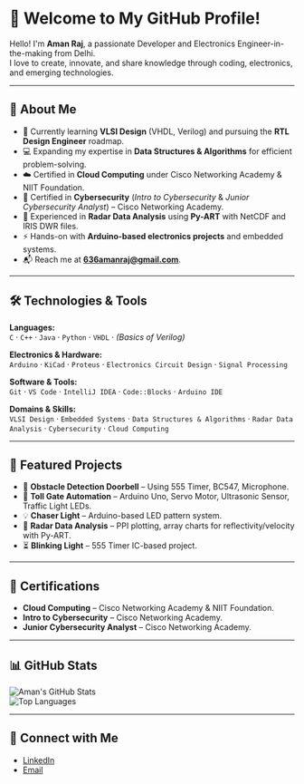 # 👋 Welcome to My GitHub Profile!

Hello! I'm **Aman Raj**, a passionate Developer and Electronics Engineer-in-the-making from Delhi.  
I love to create, innovate, and share knowledge through coding, electronics, and emerging technologies.

---

## 🚀 About Me
- 🌱 Currently learning **VLSI Design** (VHDL, Verilog) and pursuing the **RTL Design Engineer** roadmap.
- 💻 Expanding my expertise in **Data Structures & Algorithms** for efficient problem-solving.
- ☁️ Certified in **Cloud Computing** under Cisco Networking Academy & NIIT Foundation.
- 🔐 Certified in **Cybersecurity** (*Intro to Cybersecurity* & *Junior Cybersecurity Analyst*) – Cisco Networking Academy.
- 📡 Experienced in **Radar Data Analysis** using **Py-ART** with NetCDF and IRIS DWR files.
- ⚡ Hands-on with **Arduino-based electronics projects** and embedded systems.
- 📬 Reach me at **[636amanraj@gmail.com](mailto:636amanraj@gmail.com)**.

---

## 🛠 Technologies & Tools

**Languages:**  
`C` · `C++` · `Java` · `Python` · `VHDL` · *(Basics of Verilog)*  

**Electronics & Hardware:**  
`Arduino` · `KiCad` · `Proteus` · `Electronics Circuit Design` · `Signal Processing`  

**Software & Tools:**  
`Git` · `VS Code` · `IntelliJ IDEA` · `Code::Blocks` · `Arduino IDE`  

**Domains & Skills:**  
`VLSI Design` · `Embedded Systems` · `Data Structures & Algorithms` · `Radar Data Analysis` · `Cybersecurity` · `Cloud Computing`  

---

## 📂 Featured Projects
- 🎯 **Obstacle Detection Doorbell** – Using 555 Timer, BC547, Microphone.
- 🚦 **Toll Gate Automation** – Arduino Uno, Servo Motor, Ultrasonic Sensor, Traffic Light LEDs.
- 💡 **Chaser Light** – Arduino-based LED pattern system.
- 📡 **Radar Data Analysis** – PPI plotting, array charts for reflectivity/velocity with Py-ART.
- ⏳ **Blinking Light** – 555 Timer IC-based project.

---

## 📜 Certifications
- **Cloud Computing** – Cisco Networking Academy & NIIT Foundation.  
- **Intro to Cybersecurity** – Cisco Networking Academy.  
- **Junior Cybersecurity Analyst** – Cisco Networking Academy.  

---

## 📊 GitHub Stats
![Aman's GitHub Stats](https://github-readme-stats.vercel.app/api?username=rajamannn&show_icons=true&theme=tokyonight)  
![Top Languages](https://github-readme-stats.vercel.app/api/top-langs/?username=rajamannn&layout=compact&theme=tokyonight)

---

## 🤝 Connect with Me
- [LinkedIn](https://www.linkedin.com/)  
- [Email](mailto:636amanraj@gmail.com)  
